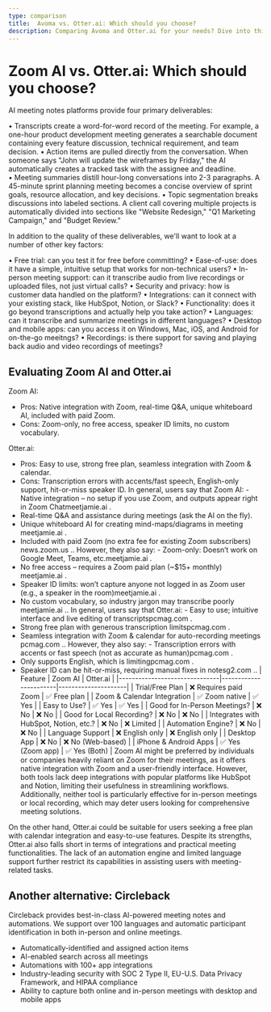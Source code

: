 ```yaml
---
type: comparison
title:  Avoma vs. Otter.ai: Which should you choose?
description: Comparing Avoma and Otter.ai for your needs? Dive into this article to evaluate both tools and discover an alternative, Circleback.
---
```


# Zoom AI vs. Otter.ai: Which should you choose?
AI meeting notes platforms provide four primary deliverables:

• Transcripts create a word-for-word record of the meeting. For example, a one-hour product development meeting generates a searchable document containing every feature discussion, technical requirement, and team decision.
• Action items are pulled directly from the conversation. When someone says "John will update the wireframes by Friday," the AI automatically creates a tracked task with the assignee and deadline.
• Meeting summaries distill hour-long conversations into 2-3 paragraphs. A 45-minute sprint planning meeting becomes a concise overview of sprint goals, resource allocation, and key decisions.
• Topic segmentation breaks discussions into labeled sections. A client call covering multiple projects is automatically divided into sections like "Website Redesign," "Q1 Marketing Campaign," and "Budget Review."

In addition to the quality of these deliverables, we'll want to look at a number of other key factors:

• Free trial: can you test it for free before committing?
• Ease-of-use: does it have a simple, intuitive setup that works for non-technical users?
• In-person meeting support: can it transcribe audio from live recordings or uploaded files, not just virtual calls?
• Security and privacy: how is customer data handled on the platform?
• Integrations: can it connect with your existing stack, like HubSpot, Notion, or Slack?
• Functionality: does it go beyond transcriptions and actually help you take action?
• Languages: can it transcribe and summarize meetings in different languages?
• Desktop and mobile apps: can you access it on Windows, Mac, iOS, and Android for on-the-go meeitngs?
• Recordings: is there support for saving and playing back audio and video recordings of meetings?
## Evaluating Zoom AI and Otter.ai
Zoom AI:
- Pros: Native integration with Zoom, real-time Q&A, unique whiteboard AI, included with paid Zoom.
- Cons: Zoom-only, no free access, speaker ID limits, no custom vocabulary.

Otter.ai:
- Pros: Easy to use, strong free plan, seamless integration with Zoom & calendar.
- Cons: Transcription errors with accents/fast speech, English-only support, hit-or-miss speaker ID.
In general, users say that Zoom AI: - Native integration – no setup if you use Zoom, and outputs appear right in Zoom Chat​meetjamie.ai
.
- Real-time Q&A and assistance during meetings (ask the AI on the fly).
- Unique whiteboard AI for creating mind-maps/diagrams in meeting​meetjamie.ai
.
- Included with paid Zoom (no extra fee for existing Zoom subscribers)​news.zoom.us
.. However, they also say: - Zoom-only: Doesn’t work on Google Meet, Teams, etc.​meetjamie.ai
.
- No free access – requires a Zoom paid plan (~$15+ monthly)​meetjamie.ai
.
- Speaker ID limits: won’t capture anyone not logged in as Zoom user (e.g., a speaker in the room)​meetjamie.ai
.
- No custom vocabulary, so industry jargon may transcribe poorly​meetjamie.ai
..
In general, users say that Otter.ai: - Easy to use; intuitive interface and live editing of transcripts​pcmag.com
.
- Strong free plan with generous transcription limits​pcmag.com
.
- Seamless integration with Zoom & calendar for auto-recording meetings​pcmag.com
.. However, they also say: - Transcription errors with accents or fast speech (not as accurate as human)​pcmag.com
.
- Only supports English, which is limiting​pcmag.com
.
- Speaker ID can be hit-or-miss, requiring manual fixes in notes​g2.com
..
| Feature                        | Zoom AI               | Otter.ai            |
|-------------------------------|-----------------------|---------------------|
| Trial/Free Plan                | ❌ Requires paid Zoom  | ✅ Free plan        |
| Zoom & Calendar Integration    | ✅ Zoom native         | ✅ Yes              |
| Easy to Use?                   | ✅ Yes                 | ✅ Yes              |
| Good for In-Person Meetings?   | ❌ No                  | ❌ No               |
| Good for Local Recording?      | ❌ No                  | ❌ No               |
| Integrates with HubSpot, Notion, etc.? | ❌ No           | ❌ Limited          |
| Automation Engine?             | ❌ No                  | ❌ No               |
| Language Support               | ❌ English only        | ❌ English only     |
| Desktop App                    | ❌ No                  | ❌ No (Web-based)   |
| iPhone & Android Apps          | ✅ Yes (Zoom app)      | ✅ Yes (Both)       |
Zoom AI might be preferred by individuals or companies heavily reliant on Zoom for their meetings, as it offers native integration with Zoom and a user-friendly interface. However, both tools lack deep integrations with popular platforms like HubSpot and Notion, limiting their usefulness in streamlining workflows. Additionally, neither tool is particularly effective for in-person meetings or local recording, which may deter users looking for comprehensive meeting solutions.

On the other hand, Otter.ai could be suitable for users seeking a free plan with calendar integration and easy-to-use features. Despite its strengths, Otter.ai also falls short in terms of integrations and practical meeting functionalities. The lack of an automation engine and limited language support further restrict its capabilities in assisting users with meeting-related tasks.
## Another alternative: Circleback
Circleback provides best-in-class AI-powered meeting notes and automations. We support over 100 languages and automatic participant identification in both in-person and online meetings.


* Automatically-identified and assigned action items
* AI-enabled search across all meetings
* Automations with 100+ app integrations
* Industry-leading security with SOC 2 Type II, EU-U.S. Data Privacy Framework, and HIPAA compliance
* Ability to capture both online and in-person meetings with desktop and mobile apps